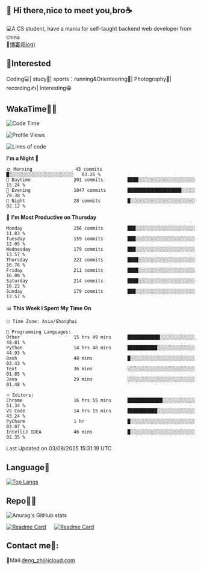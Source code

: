 👋 Hi there,nice to meet you,bro☕
---
💻A CS student, have a mania for self-taught backend web developer from china   
📌[博客(Blog)](https://github.com/HealUP/MyBlog)

 <!-- waka-box start -->
 <!-- waka-box end -->
 
🧲**Interested**
--
Coding💻| study📖| sports：running&Orienteering🏃‍| Photography📸| recording✍️| Interesting😁

WakaTime👨‍💻
---
<!--START_SECTION:waka-->
![Code Time](http://img.shields.io/badge/Code%20Time-3%2C374%20hrs%206%20mins-blue)

![Profile Views](http://img.shields.io/badge/Profile%20Views-0-blue)

![Lines of code](https://img.shields.io/badge/From%20Hello%20World%20I%27ve%20Written-205.1%20thousand%20lines%20of%20code-blue)

**I'm a Night 🦉** 

```text
🌞 Morning                43 commits          █░░░░░░░░░░░░░░░░░░░░░░░░   03.26 % 
🌆 Daytime                201 commits         ████░░░░░░░░░░░░░░░░░░░░░   15.24 % 
🌃 Evening                1047 commits        ████████████████████░░░░░   79.38 % 
🌙 Night                  28 commits          █░░░░░░░░░░░░░░░░░░░░░░░░   02.12 % 
```
📅 **I'm Most Productive on Thursday** 

```text
Monday                   156 commits         ███░░░░░░░░░░░░░░░░░░░░░░   11.83 % 
Tuesday                  159 commits         ███░░░░░░░░░░░░░░░░░░░░░░   12.05 % 
Wednesday                179 commits         ███░░░░░░░░░░░░░░░░░░░░░░   13.57 % 
Thursday                 221 commits         ████░░░░░░░░░░░░░░░░░░░░░   16.76 % 
Friday                   211 commits         ████░░░░░░░░░░░░░░░░░░░░░   16.00 % 
Saturday                 214 commits         ████░░░░░░░░░░░░░░░░░░░░░   16.22 % 
Sunday                   179 commits         ███░░░░░░░░░░░░░░░░░░░░░░   13.57 % 
```


📊 **This Week I Spent My Time On** 

```text
🕑︎ Time Zone: Asia/Shanghai

💬 Programming Languages: 
Other                    15 hrs 49 mins      ████████████░░░░░░░░░░░░░   48.01 % 
Python                   14 hrs 48 mins      ███████████░░░░░░░░░░░░░░   44.93 % 
Bash                     48 mins             █░░░░░░░░░░░░░░░░░░░░░░░░   02.43 % 
Text                     36 mins             ░░░░░░░░░░░░░░░░░░░░░░░░░   01.85 % 
Java                     29 mins             ░░░░░░░░░░░░░░░░░░░░░░░░░   01.48 % 

🔥 Editors: 
Chrome                   16 hrs 55 mins      █████████████░░░░░░░░░░░░   51.34 % 
VS Code                  14 hrs 15 mins      ███████████░░░░░░░░░░░░░░   43.24 % 
PyCharm                  1 hr                █░░░░░░░░░░░░░░░░░░░░░░░░   03.07 % 
IntelliJ IDEA            46 mins             █░░░░░░░░░░░░░░░░░░░░░░░░   02.35 % 
```


 Last Updated on 03/08/2025 15:31:19 UTC
<!--END_SECTION:waka-->

Language🚀
---
[![Top Langs](https://github-readme-stats.vercel.app/api/top-langs/?username=HealUP&layout=compact&hide_border=true)](https://github.com/HealUP)

Repo🧑‍💻
---
![Anurag's GitHub stats](https://github-readme-stats.vercel.app/api?username=HealUP&count_private=true&show_icons=true&theme=gruvbox&hide_border=true) 

[![Readme Card](https://github-readme-stats.vercel.app/api/pin/?username=HealUP&repo=InternetEy&theme=transparent)](https://github.com/HealUP/InternetEy) &emsp;
[![Readme Card](https://github-readme-stats.vercel.app/api/pin/?username=HealUP&repo=CampusExperience&theme=transparent)](https://github.com/HealUP/CampusExperience)


Contact me📱:
---
📮Mail:deng_zh@icloud.com  
